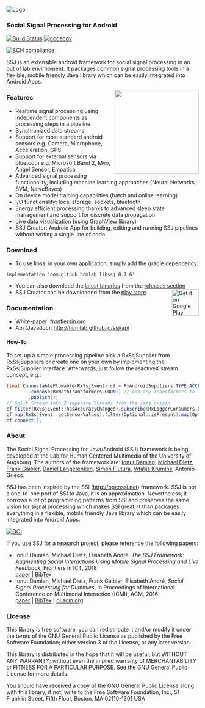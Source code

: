 ![Logo](assets/logo_w100.png) 
### Social Signal Processing for Android

[![Build Status](https://travis-ci.org/FHellmann/ssj.svg?branch=master)](https://travis-ci.org/FHellmann/ssj)
[![codecov](https://codecov.io/gh/FHellmann/Uniatron/branch/master/graph/badge.svg)](https://codecov.io/gh/FHellmann/Uniatron)
<!-- [![Codacy Badge](https://api.codacy.com/project/badge/Grade/59acfe0f478548479a3213daf8d78d1b)](https://www.codacy.com/app/fhellmann93/Uniatron?utm_source=github.com&amp;utm_medium=referral&amp;utm_content=FHellmann/Uniatron&amp;utm_campaign=Badge_Grade) -->
[![BCH compliance](https://bettercodehub.com/edge/badge/FHellmann/ssj?branch=master)](https://bettercodehub.com/)


SSJ is an extensible android framework for social signal processing in an out of lab envirnoment. It packages common signal processing tools in a flexible, mobile friendly Java library which can be easily integrated into Android Apps.

<img align="right" width="220" src="assets/screen_ssj.png"/>

### Features
* Realtime signal processing using independent components as processing steps in a pipeline
* Synchronized data streams
* Support for most standard android sensors e.g. Camera, Microphone, Acceleration, GPS
* Support for external sensors via bluetooth e.g. Microsoft Band 2, Myo, Angel Sensor, Empatica
* Advanced signal processing functionality, including machine learning approaches (Neural Networks, SVM, NaiveBayes)
* On device model training capabilities (batch and online learning)
* I/O functionality: local storage, sockets, bluetooth
* Energy efficient processing thanks to advanced sleep state management and support for discrete data propagation
* Live data visualization (using <a href="https://github.com/hcmlab/GraphView">GraphView</a> library)
* SSJ Creator: Android App for building, editing and running SSJ pipelines without writing a single line of code


### Download
 * To use libssj in your own application, simply add the gradle dependency:
```
implementation 'com.github.hcmlab:libssj:0.7.6'
```
* You can also download the [latest binaries](../../releases/latest) from the [releases section](../../releases)
<a href='https://play.google.com/store/apps/details?id=hcm.ssj.creator&utm_source=global_co&utm_medium=prtnr&utm_content=Mar2515&utm_campaign=PartBadge&pcampaignid=MKT-Other-global-all-co-prtnr-py-PartBadge-Mar2515-1'><img alt='Get it on Google Play' src='https://play.google.com/intl/en_us/badges/images/generic/en_badge_web_generic.png' height="70" align="right"/></a>
* SSJ Creator can be downloaded from the <a href="https://play.google.com/store/apps/details?id=hcm.ssj.creator">play store</a>

### Documentation
* White-paper: <a href="https://www.frontiersin.org/articles/10.3389/fict.2018.00013/full">frontiersin.org</a>
* Api (Javadoc): http://hcmlab.github.io/ssj/api

#### How-To
To set-up a simple processing pipeline pick a RxSsjSupplier from RxSsjSuppliers or create one on your own by implementing the RxSsjSupplier interface. Afterwards, just follow the reactiveX stream concept, e.g.:
```java
final ConnectableFlowable<RxSsjEvent> cf = RxAndroidSuppliers.TYPE_ACCELEROMETER.open(null) // Open Stream from Accelerometer on Android Device
        .compose(RxMathTransformers.COUNT) // Add any Transformers to transform values
        .publish();
// Split Stream into 2 seperate Streams from the same origin
cf.filter(RxSsjEvent::hasAccuracyChanged).subscribe(RxLoggerConsumers.LOG_INFO); // Log on accuracy change
cf.map(RxSsjEvent::getSensorValues).filter(Optional::isPresent).map(Optional::get).subscribe(floats -> process(floats)); // Do something with the values
cf.connect();
```

### About
The Social Signal Processing for Java/Android (SSJ) framework is being developed at the Lab for Human Centered Multimedia of the University of Augsburg. The authors of the framework are: <a href="https://www.informatik.uni-augsburg.de/lehrstuehle/hcm/staff/_formerstaff/damian/">Ionut Damian</a>, <a href="https://www.informatik.uni-augsburg.de/lehrstuehle/hcm/staff/dietz/">Michael Dietz</a>, <a href="https://www.informatik.uni-augsburg.de/lehrstuehle/hcm/staff/_formerstudents/gaibler/">Frank Gaibler</a>, <a href="https://www.informatik.uni-augsburg.de/lehrstuehle/hcm/staff/_formerstudents/langerenken/">Daniel Langerenken</a>, <a href="https://www.informatik.uni-augsburg.de/lehrstuehle/hcm/staff/flutura/">Simon Flutura</a>, <a href="https://www.informatik.uni-augsburg.de/lehrstuehle/hcm/staff/_formerstudents/krumins/">Vitalijs Krumins</a>, Antonio Grieco.

SSJ has been inspired by the SSI (http://openssi.net) framework. SSJ is not a one-to-one port of SSI to Java, it is an approximation. Nevertheless, it borrows a lot of programming patterns from SSI and preserves the same vision for signal processing which makes SSI great. It than packages everything in a flexible, mobile friendly Java library which can be easily integrated into Android Apps.

[![DOI](https://zenodo.org/badge/DOI/10.5281/zenodo.1242843.svg)](https://doi.org/10.5281/zenodo.1242843)

If you use SSJ for a research project, please reference the following papers:
<ul>
  <li>Ionut Damian, Michael Dietz, Elisabeth André, <i>The SSJ Framework: Augmenting Social Interactions Using Mobile Signal Processing and Live Feedback</i>, Frontiers in ICT, 2018<br/>
  <a href="https://www.frontiersin.org/articles/10.3389/fict.2018.00013/full">paper</a> | <a href="https://www.frontiersin.org/articles/10.3389/fict.2018.00013/bibTex">BibTex</a>
  </li>
  <li>Ionut Damian, Michael Dietz, Frank Gaibler, Elisabeth André, <i>Social Signal Processing for Dummies</i>, In Proceedings of International Conference on Multimodal Interaction (ICMI), ACM, 2016<br/>
  <a href="https://www.informatik.uni-augsburg.de/lehrstuehle/hcm/publications/2016-ICMI-Damian2/">paper</a> | <a href="https://www.informatik.uni-augsburg.de/lehrstuehle/hcm/publications/2016-ICMI-Damian2/Damian-SocialSignalProcessing-2016-bib.txt">BibTex</a> | <a href="https://dl.acm.org/citation.cfm?doid=2993148.2998527">dl.acm.org</a>
  </li>
</ul>

### License
This library is free software; you can redistribute it and/or modify it under the terms of the GNU General Public License as published by the Free Software Foundation; either version 3 of the License, or any later version.

This library is distributed in the hope that it will be useful, but WITHOUT ANY WARRANTY; without even the implied warranty of MERCHANTABILITY or FITNESS FOR A PARTICULAR PURPOSE. See the GNU General Public License for more details.

You should have received a copy of the GNU General Public License along with this library; if not, write to the Free Software Foundation, Inc., 51 Franklin Street, Fifth Floor, Boston, MA  02110-1301  USA
